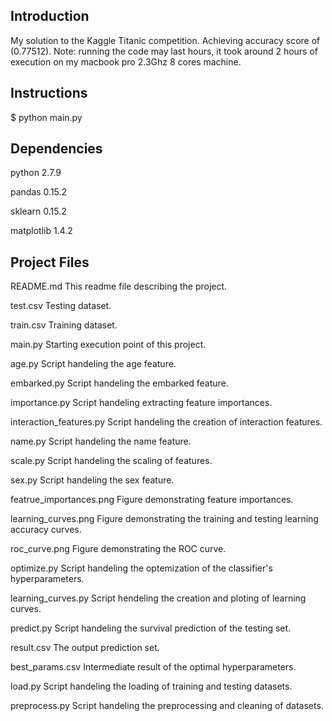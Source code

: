 Introduction
--
My solution to the Kaggle Titanic competition. Achieving accuracy score of (0.77512).  Note: running the code may last hours, it took around 2 hours of execution on my macbook pro 2.3Ghz 8 cores machine.

Instructions
--
$ python main.py

Dependencies
--
python 2.7.9

pandas 0.15.2

sklearn 0.15.2

matplotlib 1.4.2

Project Files
--
README.md                   This readme file describing the project.

test.csv                    Testing dataset.

train.csv                   Training dataset.

main.py                     Starting execution point of this project.

age.py                      Script handeling the age feature.

embarked.py                 Script handeling the embarked feature.

importance.py               Script handeling extracting feature importances.

interaction_features.py     Script handeling the creation of interaction features.

name.py                     Script handeling the name feature.

scale.py                    Script handeling the scaling of features.

sex.py                      Script handeling the sex feature.

featrue_importances.png     Figure demonstrating feature importances.

learning_curves.png         Figure demonstrating the training and testing learning accuracy curves.

roc_curve.png               Figure demonstrating the ROC curve.

optimize.py                 Script handeling the optemization of the classifier's hyperparameters.

learning_curves.py          Script hendeling the creation and ploting of learning curves.

predict.py                  Script handeling the survival prediction of the testing set.

result.csv                  The output prediction set.

best_params.csv             Intermediate result of the optimal hyperparameters.

load.py                     Script handeling the loading of training and testing datasets.

preprocess.py               Script handeling the preprocessing and cleaning of datasets.
